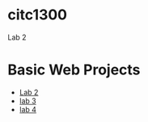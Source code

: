 # citc1300
Lab 2
<h1>Basic Web Projects</h1>

<ul>
<li><a href="Lab 2/index.html" target="_blank">Lab 2</a></li>
<li><a href="lab 3/index.html" target="_blank">lab 3</a></li>
<li><a href="lab 4/index.html" targets="_blank">lab 4</a></li>
</ul>
